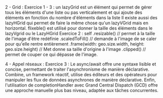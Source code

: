 2 - Grid : 
Exercice 1 - 3 : 
  un lazyGrid est un élément qui permet de gérer tous les éléments d'une liste ou pas verticalement et qui ajoute des éléments en fonction du nombre d'éléments dans la liste
  Il existe aussi des lazyHGrid qui permet de faire la même chose qu'un lazyVGrid mais en horizontal. flixeble() est utilisé pour donner la taille des éléments dans le lazyVgrid ou le LazyHGrid
Exercice 2 : 
self
.resizable() // permet à la taille de l'image d'être redéfinie
.scaledToFill() // demande à l'image de se caler pour qu'elle rentre entièrement
.frame(width: geo.size.width, height: geo.size.height) // Met donne sa taille d'origine à l'image
.clipped() // permet de couper ce qui dépasse de l'image.

4 - Appel réseaux :
Exercice 3 :
Le async/await offre une syntaxe lisible et concise, permettant de traiter l'asynchronisme de manière déclarative. Combine, un framework réactif, utilise des éditeurs et des opérateurs pour manipuler les flux de données asynchrones de manière déclarative. Enfin, l'utilisation de completionHandler avec Grand Central Dispatch (GCD) offre une approche manuelle plus bas niveau, adaptée aux tâches concurrentes.